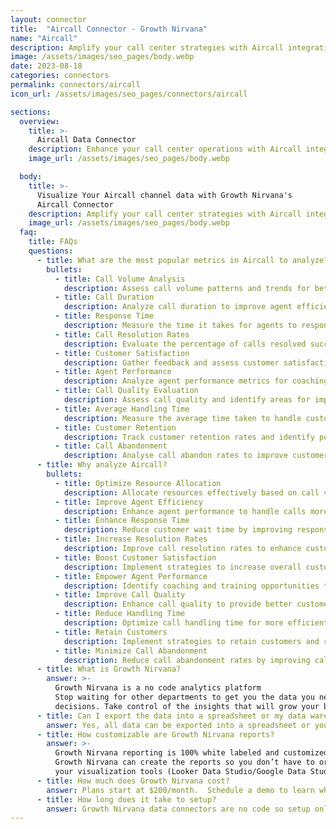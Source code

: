 ```yaml
---
layout: connector
title:  "Aircall Connector - Growth Nirvana"
name: "Aircall"
description: Amplify your call center strategies with Aircall integration, gaining actionable insights from call data analysis.
image: /assets/images/seo_pages/body.webp
date: 2023-08-18
categories: connectors
permalink: connectors/aircall
icon_url: /assets/images/seo_pages/connectors/aircall

sections:
  overview:
    title: >-
      Aircall Data Connector
    description: Enhance your call center operations with Aircall integration. Seamlessly merge call data, unlocking insights that shape customer service strategies, agent performance analysis, and operational excellence.
    image_url: /assets/images/seo_pages/body.webp

  body:
    title: >-
      Visualize Your Aircall channel data with Growth Nirvana's
      Aircall Connector
    description: Amplify your call center strategies with Aircall integration, gaining actionable insights from call data analysis.
    image_url: /assets/images/seo_pages/body.webp
  faq:
    title: FAQs
    questions:
      - title: What are the most popular metrics in Aircall to analyze?
        bullets:
          - title: Call Volume Analysis
            description: Assess call volume patterns and trends for better resource allocation.
          - title: Call Duration
            description: Analyze call duration to improve agent efficiency and customer satisfaction.
          - title: Response Time
            description: Measure the time it takes for agents to respond to customer inquiries.
          - title: Call Resolution Rates
            description: Evaluate the percentage of calls resolved successfully.
          - title: Customer Satisfaction
            description: Gather feedback and assess customer satisfaction levels.
          - title: Agent Performance
            description: Analyze agent performance metrics for coaching and training opportunities.
          - title: Call Quality Evaluation
            description: Assess call quality and identify areas for improvement.
          - title: Average Handling Time
            description: Measure the average time taken to handle customer calls.
          - title: Customer Retention
            description: Track customer retention rates and identify potential churn triggers.
          - title: Call Abandonment
            description: Analyse call abandon rates to improve customer experience and reduce frustration.
      - title: Why analyze Aircall?
        bullets:
          - title: Optimize Resource Allocation
            description: Allocate resources effectively based on call volume analysis.
          - title: Improve Agent Efficiency
            description: Enhance agent performance to handle calls more effectively.
          - title: Enhance Response Time
            description: Reduce customer wait time by improving response times.
          - title: Increase Resolution Rates
            description: Improve call resolution rates to enhance customer satisfaction.
          - title: Boost Customer Satisfaction
            description: Implement strategies to increase overall customer satisfaction ratings.
          - title: Empower Agent Performance
            description: Identify coaching and training opportunities to improve agent performance.
          - title: Improve Call Quality
            description: Enhance call quality to provide better customer experiences.
          - title: Reduce Handling Time
            description: Optimize call handling time for more efficient customer service.
          - title: Retain Customers
            description: Implement strategies to retain customers and reduce churn rates.
          - title: Minimize Call Abandonment
            description: Reduce call abandonment rates by improving call handling processes.
      - title: What is Growth Nirvana?
        answer: >-
          Growth Nirvana is a no code analytics platform 
          Stop waiting for other departments to get you the data you need to make critical business 
          decisions. Take control of the insights that will grow your business.
      - title: Can I export the data into a spreadsheet or my data warehouse?
        answer: Yes, all data can be exported into a spreadsheet or your data warehouse (Google BigQuery, AWS, Snowflake, Azure, etc)
      - title: How customizable are Growth Nirvana reports?
        answer: >-
          Growth Nirvana reporting is 100% white labeled and customized to your specifications.
          Growth Nirvana can create the reports so you don’t have to or you can connect
          your visualization tools (Looker Data Studio/Google Data Studio, Tableau, PowerBI, etc) to Growth Nirvana.
      - title: How much does Growth Nirvana cost?
        answer: Plans start at $200/month.  Schedule a demo to learn what plan is best for you.
      - title: How long does it take to setup?
        answer: Growth Nirvana data connectors are no code so setup only requires a few clicks.
---
```

